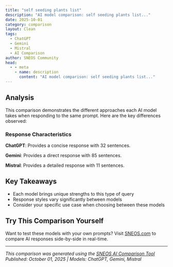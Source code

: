 ```yaml
---
title: "self seeding plants list"
description: "AI model comparison: self seeding plants list..."
date: 2025-10-01
category: comparison
layout: Clean
tags:
  - ChatGPT
  - Gemini
  - Mistral
  - AI Comparison
author: SNEOS Community
head:
  - - meta
    - name: description
      content: "AI model comparison: self seeding plants list..."
---
```


<ChatComparison
  title="self seeding plants list"
  prompt="self seeding plants list"
  :responses='{"ChatGPT": "Self-seeding plants are those that readily drop seeds which then germinate and grow the following season, often resulting in new plants without additional planting effort. Here is a list of common self-seeding plants, including flowers, herbs, and vegetables:\n\n### Self-Seeding Flowers:\n1. **Calendula (Pot Marigold)**\n2. **Cosmos**\n3. **Nigella (Love-in-a-Mist)**\n4. **Larkspur**\n5. **Sweet Peas**\n6. **Poppies**\n7. **Cornflowers (Bachelor\u2019s Button)**\n8. **Snapdragons**\n9. **Dill**\n10. **Love Lies Bleeding (Amaranth)**\n11. **Forget-Me-Not**\n12. **California Poppy**\n13. **Sunflowers**\n14. **Foxglove**\n15. **Wallflower**\n\n### Self-Seeding Herbs:\n1. **Basil** (some varieties)\n2. **Cilantro (Coriander)**\n3. **Chives**\n4. **Dill**\n5. **Parsley**\n6. **Thyme** (can self-seed in ideal conditions)\n7. **Fennel**\n\n### Self-Seeding Vegetables:\n1. **Lettuce**\n2. **Radish**\n3. **Peas**\n4. **Spinach**\n5. **Swiss Chard**\n\n### Tips for Managing Self-Seeding Plants:\n- Allow some seed heads to dry on the plant before collecting seeds or letting them drop naturally.\n- Thin seedlings in the next season to avoid overcrowding.\n- Some plants might spread aggressively, so monitor their growth.\n\nIf you have specific plants in mind or want recommendations for certain garden conditions, let me know!", "Gemini": "Okay, here\u0027s a list of self-seeding plants, categorized for easier browsing. Keep in mind that \u0022self-seeding\u0022 can be a spectrum. Some are prolific, others are more moderate. Also, invasiveness varies by region! **Always check with your local extension office or native plant society to ensure a plant isn\u0027t considered invasive in your area before planting it.**\n\n**Key Considerations for Self-Seeding Plants:**\n\n* **Climate:** What thrives in one zone might not in another.\n* **Soil Type:** Some plants prefer specific soil conditions.\n* **Sunlight:** Full sun, partial shade, or full shade?\n* **Aggressiveness:** How much do you want them to spread?\n* **Native vs. Non-Native:** Prioritize native plants whenever possible to support local ecosystems.\n* **Maintenance:** Will you need to thin them out?\n\n**Annuals (Complete their life cycle in one year):**\n\n* **Flowers:**\n * **Calendula (Calendula officinalis):** Easy to grow, medicinal properties.\n * **California Poppy (Eschscholzia californica):** Beautiful orange flowers.\n * **Cleome (Cleome hassleriana):** Tall, spidery flowers, attracts pollinators.\n * **Cosmos (Cosmos bipinnatus, Cosmos sulphureus):** Easy to grow, various colors.\n * **Johnny Jump Ups (Viola cornuta):** Cheerful, small flowers.\n * **Larkspur (Consolida ajacis):** Tall spikes of flowers, various colors.\n * **Love-in-a-Mist (Nigella damascena):** Delicate flowers and interesting seed pods.\n * **Nasturtium (Tropaeolum majus):** Edible flowers and leaves.\n * **Poppies (Papaver rhoeas, Papaver somniferum):** Various types, beautiful flowers.\n * **Snapdragons (Antirrhinum majus):** While technically short lived perennials, often grown as annuals. Self-seed readily.\n * **Spider Flower (Cleome hassleriana):** Tall, distinctive flowers that attract pollinators.\n * **Stock (Matthiola incana):** Fragrant, beautiful blooms. Often considered biennial, but can self-seed annually.\n * **Sunflower (Helianthus annuus):** Tall, cheerful, attracts birds.\n * **Sweet Alyssum (Lobularia maritima):** Fragrant, low-growing.\n * **Zinnia (Zinnia elegans):** Easy to grow, bright colors, attracts butterflies (especially single-petal varieties).\n* **Herbs/Vegetables:**\n * **Arugula (Eruca vesicaria sativa):** Peppery leaves, great in salads.\n * **Borage (Borago officinalis):** Edible flowers and leaves, attracts bees.\n * **Cilantro/Coriander (Coriandrum sativum):** Leaves (cilantro) and seeds (coriander).\n * **Dill (Anethum graveolens):** Feathery leaves, used in cooking and for pickling.\n * **Lettuce (Lactuca sativa):** Various types, easy to grow.\n * **Radishes (Raphanus sativus):** Fast-growing root vegetable.\n\n**Biennials (Complete their life cycle in two years):**\n\n* **Flowers:**\n * **Foxglove (Digitalis purpurea):** Tall spikes of bell-shaped flowers (**poisonous, handle with care**).\n * **Hollyhock (Alcea rosea):** Tall, classic cottage garden flower.\n * **Honesty (Lunaria annua):** Attractive seed pods that resemble silver dollars.\n * **Sweet William (Dianthus barbatus):** Fragrant, clustered flowers.\n\n**Perennials (Live for more than two years):**\n\n* **Flowers:**\n * **Aquilegia/Columbine (Aquilegia spp.):** Delicate, spurred flowers, various colors.\n * **Blanket Flower (Gaillardia spp.):** Daisy-like flowers, drought-tolerant.\n * **Bleeding Heart (Dicentra spectabilis):** Heart-shaped flowers.\n * **Butterfly Weed (Asclepias tuberosa):** Attracts butterflies, especially monarchs. (Milkweed family - very important for Monarchs!)\n * **Coneflowers (Echinacea purpurea and others):** Daisy-like flowers, various colors, attracts pollinators.\n * **Daylily (Hemerocallis spp.):** Easy to grow, various colors.\n * ** \u0433\u0430\u0437\u0430 (Coreopsis spp.):** Daisy-like flowers, long blooming.\n * **Lupine (Lupinus spp.):** Tall spikes of flowers, various colors.\n * **Penstemon (Penstemon spp.):** Tubular flowers, attracts hummingbirds.\n * **Phlox (Phlox paniculata, Phlox divaricata):** Fragrant, clustered flowers.\n * **Sea Holly (Eryngium spp.):** Unique, thistle-like flowers.\n * **Sedum (Sedum spp.):** Succulent foliage, late-season flowers.\n * **Yarrow (Achillea millefolium):** Flat-topped clusters of flowers, drought-tolerant.\n* **Groundcovers:**\n * **Creeping Thyme (Thymus serpyllum):** Fragrant foliage, low-growing.\n * **Snow-on-the-Mountain (Aegopodium podagraria \u0027Variegatum\u0027):** Variegated foliage (can be aggressive).\n\n**Important Considerations and Caveats:**\n\n* **\u0022Self-seeding\u0022 Doesn\u0027t Guarantee True-to-Type:** Hybrids (especially in flowers like zinnias and impatiens) may not come true from seed. You might get variations in color or form.\n* **Control:** To manage self-seeding, deadhead flowers before they go to seed if you don\u0027t want them to spread. You can also pull up unwanted seedlings.\n* **Timing:** Some seeds need a period of cold stratification (exposure to cold temperatures) to germinate. This is often naturally provided by winter weather.\n* **Soil Disturbance:** Tilling or digging can bring dormant seeds to the surface, encouraging germination.\n* **Mulch:** Heavy mulching can inhibit self-seeding.\n* **Native Plants:** I cannot stress enough the importance of choosing native plants to support local wildlife and ecosystems.\n* **Regional Variations:** The success and invasiveness of plants can vary greatly depending on your specific location. Always check with local experts.\n\n**Before Planting:**\n\n1. **Research:** Look up each plant on your list to understand its specific needs and potential invasiveness in your region.\n2. **Observe:** Pay attention to your garden\u0027s existing conditions (sunlight, soil, moisture) to choose plants that will thrive.\n3. **Plan:** Consider the size and spread of each plant when mature.\n4. **Monitor:** Keep an eye on your self-seeding plants and manage their spread as needed.\n\nThis list provides a good starting point. Happy gardening! Let me know if you have more questions.\n", "Mistral": "Self-seeding plants are those that readily produce seeds and can naturally propagate themselves in your garden. Here\u0027s a list of some popular self-seeding plants:\n\n1. **Annuals:**\n - Bachelor\u0027s Button (Centaurea cyanus)\n - Calendula (Calendula officinalis)\n - Cosmos (Cosmos bipinnatus)\n - Forget-Me-Not (Myosotis sylvatica)\n - Love-in-a-Mist (Nigella damascena)\n - Larkspur (Delphinium consolida)\n - Poppy (Papaver spp.)\n - Sunflower (Helianthus annuus)\n - Zinnia (Zinnia elegans)\n\n2. **Biennials:**\n - Foxglove (Digitalis purpurea)\n - Hollyhock (Alcea rosea)\n - Sweet William (Dianthus barbatus)\n - Honesty (Lunaria annua)\n\n3. **Perennials:**\n - Aquilegia (Aquilegia spp.)\n - Bellflower (Campanula spp.)\n - Black-Eyed Susan (Rudbeckia hirta)\n - Coneflower (Echinacea purpurea)\n - Coreopsis (Coreopsis spp.)\n - Daisy (Bellis perennis)\n - Evening Primrose (Oenothera biennis)\n - Verbena (Verbena bonariensis)\n - Yarrow (Achillea millefolium)\n\n4. **Herbs:**\n - Borage (Borago officinalis)\n - Chives (Allium schoenoprasum)\n - Dill (Anethum graveolens)\n - Fennel (Foeniculum vulgare)\n - Parsley (Petroselinum crispum)\n\n5. **Vegetables:**\n - Arugula (Eruca sativa)\n - Lettuce (Lactuca sativa)\n - Radish (Raphanus sativus)\n - Spinach (Spinacia oleracea)\n\n6. **Grasses:**\n - Annual Fountain Grass (Pennisetum setaceum)\n - Bunny Tails (Lagurus ovatus)"}' 
  published-date="18:35"
/>

## Analysis

This comparison demonstrates the different approaches each AI model takes when responding to the same prompt. Here are the key differences observed:

### Response Characteristics

**ChatGPT**: Provides a concise response with 32 sentences. 

**Gemini**: Provides a direct response with 85 sentences. 

**Mistral**: Provides a detailed response with 11 sentences. 

## Key Takeaways

- Each model brings unique strengths to this type of query
- Response styles vary significantly between models
- Consider your specific use case when choosing between these models

## Try This Comparison Yourself

Want to test these models with your own prompts? Visit [SNEOS.com](https://sneos.com) to compare AI responses side-by-side in real-time.

---

*This comparison was generated using the [SNEOS AI Comparison Tool](https://sneos.com)*
*Published: October 01, 2025 | Models: ChatGPT, Gemini, Mistral*
